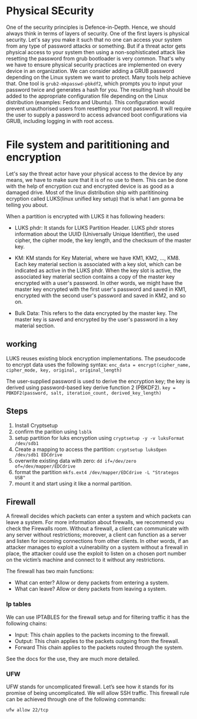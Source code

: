 # Physical SEcurity

One of the security principles is Defence-in-Depth. Hence, we should always think in terms of layers of security. One of the first layers is physical security.
Let's say you make it such that no one can access your system from any type of password attacks or something. But if a threat actor gets physical access to your system then using a non-sophisticated attack like resetting the password from grub bootloader is very common.
That's why we have to ensure physical security practices are implemented on every device in an organization.
We can consider adding a GRUB password depending on the Linux system we want to protect. Many tools help achieve that. One tool is ```grub2-mkpasswd-pbkdf2```, which prompts you to input your password twice and generates a hash for you. The resulting hash should be added to the appropriate configuration file depending on the Linux distribution (examples: Fedora and Ubuntu). This configuration would prevent unauthorised users from resetting your root password. It will require the user to supply a password to access advanced boot configurations via GRUB, including logging in with root access.


# File system and parititioning and encryption

Let's say the threat actor have your physical access to the device by any means, we have to make sure that it is of no use to them. This can be done with the help of encryption cuz and encrypted device is as good as a damaged drive.
Most of the linux distribution ship with parititinoing ecryption called LUKS(linux unified key setup) that is what I am gonna be telling you about.


When a partition is encrypted with LUKS it has following headers:
- LUKS phdr: It stands for LUKS Partition Header. LUKS phdr stores information about the UUID (Universally Unique Identifier), the used cipher, the cipher mode, the key length, and the checksum of the master key.

- KM: KM stands for Key Material, where we have KM1, KM2, …, KM8. Each key material section is associated with a key slot, which can be indicated as active in the LUKS phdr. When the key slot is active, the associated key material section contains a copy of the master key encrypted with a user's password. In other words, we might have the master key encrypted with the first user's password and saved in KM1, encrypted with the second user's password and saved in KM2, and so on.

- Bulk Data: This refers to the data encrypted by the master key. The master key is saved and encrypted by the user's password in a key material section.


## working

LUKS reuses existing block encryption implementations. The pseudocode to encrypt data uses the following syntax:
```enc_data = encrypt(cipher_name, cipher_mode, key, original, original_length)```

The user-supplied password is used to derive the encryption key; the key is derived using password-based key derive function 2 (PBKDF2).
```key = PBKDF2(password, salt, iteration_count, derived_key_length)```


## Steps
1) Install Cryptsetup
2) confirm the parition using ```lsblk```
3) setup partition for luks encryption using ```cryptsetup -y -v luksFormat /dev/sdb1```
4) Create a mapping to access the partition: ```cryptsetup luksOpen /dev/sdb1 EDCdrive```
5) overwrite existing data with zero: ```dd if=/dev/zero of=/dev/mapper/EDCdrive```
6) format the partition ```mkfs.ext4 /dev/mapper/EDCdrive -L "Strategos USB"``` 
7) mount it and start using it like a normal partition.


## Firewall

A firewall decides which packets can enter a system and which packets can leave a system. For more information about firewalls, we recommend you check the Firewalls room. Without a firewall, a client can communicate with any server without restrictions; moreover, a client can function as a server and listen for incoming connections from other clients. In other words, if an attacker manages to exploit a vulnerability on a system without a firewall in place, the attacker could use the exploit to listen on a chosen port number on the victim’s machine and connect to it without any restrictions.

The firewall has two main functions:

- What can enter? Allow or deny packets from entering a system.
- What can leave? Allow or deny packets from leaving a system.

### Ip tables
We can use IPTABLES for the firewall setup and for filtering traffic it has the following chains:

* Input: This chain applies to the packets incoming to the firewall.
* Output: This chain applies to the packets outgoing from the firewall.
* Forward This chain applies to the packets routed through the system.

See the docs for the use, they are much more detailed.

### UFW
UFW stands for uncomplicated firewall. Let’s see how it stands for its promise of being uncomplicated. We will allow SSH traffic. This firewall rule can be achieved through one of the following commands:
```bash
ufw allow 22/tcp
```



























